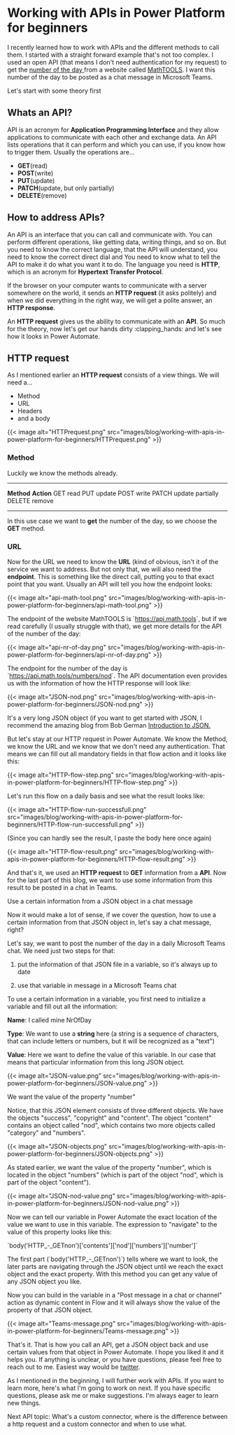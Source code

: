 # Working with APIs in Power Platform for beginners

I recently learned how to work with APIs and the different methods to
call them. I started with a straight forward example that\'s not too
complex. I used an open API (that means I don\'t need authentication for
my request) to get the [number of the
day ](https://math.tools/numbers/number-of-the-day/)from a website
called [MathTOOLS](https://math.tools/). I want this number of the day
to be posted as a chat message in Microsoft Teams.

Let\'s start with some theory first

## Whats an API?

API is an acronym for **Application Programming Interface** and they
allow applications to communicate with each other and exchange data. An
API lists operations that it can perform and which you can use, if you
know how to trigger them. Usually the operations are\...

- **GET**(read)
- **POST**(write)
- **PUT**(update)
- **PATCH**(update, but only partially)
- **DELETE**(remove)

## How to address APIs?

An API is an interface that you can call and communicate with. You can
perform different operations, like getting data, writing things, and so
on. But you need to know the correct language, that the API will
understand, you need to know the correct direct dial and You need to
know what to tell the API to make it do what you want it to do. The
language you need is **HTTP**, which is an acronym for **Hypertext
Transfer Protocol**.

If the browser on your computer wants to communicate with a server
somewhere on the world, it sends an **HTTP request** (it asks politely)
and when we did everything in the right way, we will get a polite
answer, an **HTTP response**.

An **HTTP request** gives us the ability to communicate with an **API**.
So much for the theory, now let\'s get our hands dirty :clapping_hands:
and let\'s see how it looks in Power Automate.

## HTTP request

As I mentioned earlier an **HTTP request** consists of a view things. We
will need a\...

- Method
- URL
- Headers
- and a body

{{< image alt="HTTPrequest.png" src="images/blog/working-with-apis-in-power-platform-for-beginners/HTTPrequest.png" >}}

### Method


Luckily we know the methods already.

  ------------ ------------------
  **Method**   **Action**
  GET          read
  PUT          update
  POST         write
  PATCH        update partially
  DELETE       remove
  ------------ ------------------

In this use case we want to **get** the number of the day, so we choose
the **GET** method.

### URL

Now for the URL we need to know the **URL** (kind of obvious, isn\'t it of the service we want to address. But
not only that, we will also need the **endpoint**. This is something
like the direct call, putting you to that exact point that you want.
Usually an API will tell you how the endpoint looks:

{{< image alt="api-math-tool.png" src="images/blog/working-with-apis-in-power-platform-for-beginners/api-math-tool.png" >}}

The endpoint of the website MathTOOLS is \`<https://api.math.tools>\`,
but if we read carefully (I usually struggle with that), we get more details for the API of the number
of the day:

{{< image alt="api-nr-of-day.png" src="images/blog/working-with-apis-in-power-platform-for-beginners/api-nr-of-day.png" >}}

The endpoint for the number of the day is
\`<https://api.math.tools/numbers/nod>\`. The API documentation even
provides us with the information of how the HTTP response will look
like:

{{< image alt="JSON-nod.png" src="images/blog/working-with-apis-in-power-platform-for-beginners/JSON-nod.png" >}}

It\'s a very long JSON object (if you want to get started with JSON, I
recommend the amazing blog from Bob German [Introduction to
JSON.](https://bob1german.com/2021/01/11/introduction-to-json/)

But let\'s stay at our HTTP request in Power Automate. We know the
Method, we know the URL and we know that we don\'t need any
authentication. That means we can fill out all mandatory fields in that
flow action and it looks like this:

{{< image alt="HTTP-flow-step.png" src="images/blog/working-with-apis-in-power-platform-for-beginners/HTTP-flow-step.png" >}}

Let\'s run this flow on a daily basis and see what the result looks
like:

{{< image alt="HTTP-flow-run-successfull.png" src="images/blog/working-with-apis-in-power-platform-for-beginners/HTTP-flow-run-successfull.png" >}}

(Since you can hardly see the result, I paste the body here once again)

{{< image alt="HTTP-flow-result.png" src="images/blog/working-with-apis-in-power-platform-for-beginners/HTTP-flow-result.png" >}}

And that\'s it, we used an **HTTP request** to **GET** information from
a **API**. Now for the last part of this blog, we want to use some
information from this result to be posted in a chat in Teams.

Use a certain information from a JSON object in a chat message

Now it would make a lot of sense, if we cover the question, how to use a
certain information from that JSON object in, let\'s say a chat message,
right?

Let\'s say, we want to post the number of the day in a daily Microsoft
Teams chat. We need just two steps for that:


1. put the information of that JSON file in a variable, so it\'s always
up to date

2. use that variable in message in a Microsoft Teams chat

To use a certain information in a variable, you first need to initialize
a variable and fill out all the information:

**Name**: I called mine NrOfDay

**Type**: We want to use a **string** here (a string is a sequence of
characters, that can include letters or numbers, but it will be
recognized as a \"text\")

**Value**: Here we want to define the value of this variable. In our
case that means that particular information from this long JSON object.

{{< image alt="JSON-value.png" src="images/blog/working-with-apis-in-power-platform-for-beginners/JSON-value.png" >}}

We want the value of the property \"number\"

Notice, that this JSON element consists of three different objects. We
have the objects \"success\", \"copyright\" and \"content\". The object
\"content\" contains an object called \"nod\", which contains two more
objects called \"category\" and \"numbers\".

{{< image alt="JSON-objects.png" src="images/blog/working-with-apis-in-power-platform-for-beginners/JSON-objects.png" >}}

As stated earlier, we want the value of the property \"number\", which
is located in the object \"numbers\" (which is part of the object
\"nod\", which is part of the object \"content\").

{{< image alt="JSON-nod-value.png" src="images/blog/working-with-apis-in-power-platform-for-beginners/JSON-nod-value.png" >}}

Now we can tell our variable in Power Automate the exact location of the
value we want to use in this variable. The expression to \"navigate\" to
the value of this property looks like this:

\`body(\'HTTP\_-\_GETnon\')\[\'contents\'\]\[\'nod\'\]\[\'numbers\'\]\[\'number\'\]\`

The first part (\`body(\'HTTP\_-\_GETnon\')\`) tells where we want to
look, the later parts are navigating through the JSON object until we
reach the exact object and the exact property. With this method you can
get any value of any JSON object you like.

Now you can build in the variable in a \"Post message in a chat or
channel\" action as dynamic content in Flow and it will always show the
value of the property of that JSON object.

{{< image alt="Teams-message.png" src="images/blog/working-with-apis-in-power-platform-for-beginners/Teams-message.png" >}}

That\'s it. That is how you call an API, get a JSON object back and use
certain values from that object in Power Automate. I hope you liked it
and it helps you. If anything is unclear, or you have questions, please
feel free to reach out to me. Easiest way would be
[twitter](https://twitter.com/MichaelRoth42).

As I mentioned in the beginning, I will further work with APIs. If you
want to learn more, here\'s what I\'m going to work on next. If you have
specific questions, please ask me or make suggestions. I\'m always eager
to learn new things.

Next API topic: What\'s a custom connector, where is the difference
between a http request and a custom connector and when to use what.